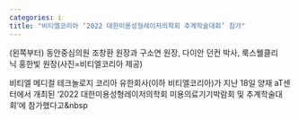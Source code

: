 ```yaml
---
categories: i
title: "비티엘코리아 ‘2022 대한미용성형레이저의학회 추계학술대회’ 참가"
---
```

(왼쪽부터) 동안중심의원&nbsp;조창환&nbsp;원장과&nbsp;구소연&nbsp;원장,&nbsp;다이안 던컨&nbsp;박사,&nbsp;룩스웰클리닉&nbsp;홍한빛&nbsp;원장(사진=비티엘코리아 제공)



비티엘&nbsp;메디컬&nbsp;테크놀로지&nbsp;코리아&nbsp;유한회사(이하&nbsp;비티엘코리아)가 지난 18일 양재&nbsp;aT센터에서&nbsp;개최된&nbsp;&lsquo;2022&nbsp;대한미용성형레이저의학회&nbsp;미용의료기기박람회&nbsp;및&nbsp;추계학술대회&rsquo;에&nbsp;참가했다고&nbsp